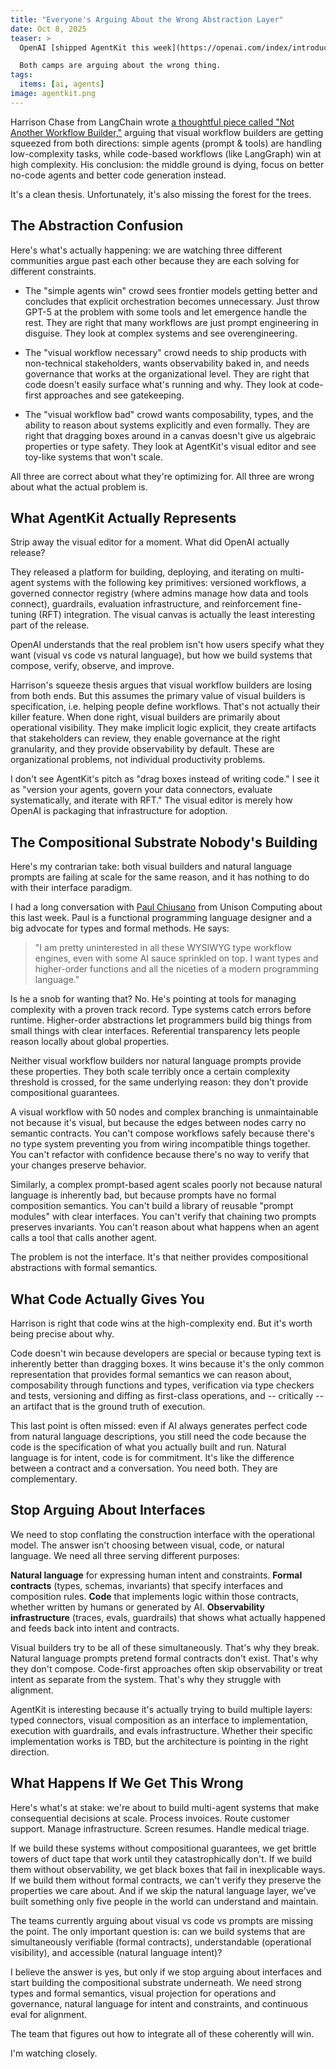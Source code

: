 ```yaml
---
title: "Everyone's Arguing About the Wrong Abstraction Layer"
date: Oct 8, 2025
teaser: >
  OpenAI [shipped AgentKit this week](https://openai.com/index/introducing-agentkit/), a platform with a visual workflow editor, versioned agents, governed connectors, and evals infrastructure. The internet immediately split into two camps: people dunking on it ("this isn't AGI!") and people defending visual editors as necessary for non-technical users.

  Both camps are arguing about the wrong thing.
tags:
  items: [ai, agents]
image: agentkit.png
---
```


Harrison Chase from LangChain wrote [a thoughtful piece called "Not Another Workflow Builder,"](https://blog.langchain.com/not-another-workflow-builder/) arguing that visual workflow builders are getting squeezed from both directions: simple agents (prompt & tools) are handling low-complexity tasks, while code-based workflows (like LangGraph) win at high complexity. His conclusion: the middle ground is dying, focus on better no-code agents and better code generation instead.

It's a clean thesis. Unfortunately, it's also missing the forest for the trees.

## The Abstraction Confusion

Here's what's actually happening: we are watching three different communities argue past each other because they are each solving for different constraints.

* The "simple agents win" crowd sees frontier models getting better and concludes that explicit orchestration becomes unnecessary. Just throw GPT-5 at the problem with some tools and let emergence handle the rest. They are right that many workflows are just prompt engineering in disguise. They look at complex systems and see overengineering.

* The "visual workflow necessary" crowd needs to ship products with non-technical stakeholders, wants observability baked in, and needs governance that works at the organizational level. They are right that code doesn't easily surface what's running and why. They look at code-first approaches and see gatekeeping.

* The "visual workflow bad" crowd wants composability, types, and the ability to reason about systems explicitly and even formally. They are right that dragging boxes around in a canvas doesn't give us algebraic properties or type safety. They look at AgentKit's visual editor and see toy-like systems that won't scale.

All three are correct about what they're optimizing for. All three are wrong about what the actual problem is.

## What AgentKit Actually Represents

Strip away the visual editor for a moment. What did OpenAI actually release?

They released a platform for building, deploying, and iterating on multi-agent systems with the following key primitives: versioned workflows, a governed connector registry (where admins manage how data and tools connect), guardrails, evaluation infrastructure, and reinforcement fine-tuning (RFT) integration. The visual canvas is actually the least interesting part of the release.

OpenAI understands that the real problem isn't how users specify what they want (visual vs code vs natural language), but how we build systems that compose, verify, observe, and improve.

Harrison's squeeze thesis argues that visual workflow builders are losing from both ends. But this assumes the primary value of visual builders is specification, i.e. helping people define workflows. That's not actually their killer feature. When done right, visual builders are primarily about operational visibility. They make implicit logic explicit, they create artifacts that stakeholders can review, they enable governance at the right granularity, and they provide observability by default. These are organizational problems, not individual productivity problems.

I don't see AgentKit's pitch as "drag boxes instead of writing code." I see it as "version your agents, govern your data connectors, evaluate systematically, and iterate with RFT." The visual editor is merely how OpenAI is packaging that infrastructure for adoption.

## The Compositional Substrate Nobody's Building

Here's my contrarian take: both visual builders and natural language prompts are failing at scale for the same reason, and it has nothing to do with their interface paradigm.

I had a long conversation with [Paul Chiusano](https://pchiusano.github.io) from Unison Computing about this last week. Paul is a functional programming language designer and a big advocate for types and formal methods. He says:

> "I am pretty uninterested in all these WYSIWYG type workflow engines, even with some AI sauce sprinkled on top. I want types and higher-order functions and all the niceties of a modern programming language."

Is he a snob for wanting that? No. He's pointing at tools for managing complexity with a proven track record. Type systems catch errors before runtime. Higher-order abstractions let programmers build big things from small things with clear interfaces. Referential transparency lets people reason locally about global properties.

Neither visual workflow builders nor natural language prompts provide these properties. They both scale terribly once a certain complexity threshold is crossed, for the same underlying reason: they don't provide compositional guarantees.

A visual workflow with 50 nodes and complex branching is unmaintainable not because it's visual, but because the edges between nodes carry no semantic contracts. You can't compose workflows safely because there's no type system preventing you from wiring incompatible things together. You can't refactor with confidence because there's no way to verify that your changes preserve behavior.

Similarly, a complex prompt-based agent scales poorly not because natural language is inherently bad, but because prompts have no formal composition semantics. You can't build a library of reusable "prompt modules" with clear interfaces. You can't verify that chaining two prompts preserves invariants. You can't reason about what happens when an agent calls a tool that calls another agent.

The problem is not the interface. It's that neither provides compositional abstractions with formal semantics.

## What Code Actually Gives You

Harrison is right that code wins at the high-complexity end. But it's worth being precise about why.

Code doesn't win because developers are special or because typing text is inherently better than dragging boxes. It wins because it's the only common representation that provides formal semantics we can reason about, composability through functions and types, verification via type checkers and tests, versioning and diffing as first-class operations, and -- critically -- an artifact that is the ground truth of execution.

This last point is often missed: even if AI always generates perfect code from natural language descriptions, you still need the code because the code is the specification of what you actually built and run. Natural language is for intent, code is for commitment. It's like the difference between a contract and a conversation. You need both. They are complementary.

## Stop Arguing About Interfaces

We need to stop conflating the construction interface with the operational model. The answer isn't choosing between visual, code, or natural language. We need all three serving different purposes:

**Natural language** for expressing human intent and constraints. **Formal contracts** (types, schemas, invariants) that specify interfaces and composition rules. **Code** that implements logic within those contracts, whether written by humans or generated by AI. **Observability infrastructure** (traces, evals, guardrails) that shows what actually happened and feeds back into intent and contracts.

Visual builders try to be all of these simultaneously. That's why they break. Natural language prompts pretend formal contracts don't exist. That's why they don't compose. Code-first approaches often skip observability or treat intent as separate from the system. That's why they struggle with alignment.

AgentKit is interesting because it's actually trying to build multiple layers: typed connectors, visual composition as an interface to implementation, execution with guardrails, and evals infrastructure. Whether their specific implementation works is TBD, but the architecture is pointing in the right direction.

## What Happens If We Get This Wrong

Here's what's at stake: we're about to build multi-agent systems that make consequential decisions at scale. Process invoices. Route customer support. Manage infrastructure. Screen resumes. Handle medical triage.

If we build these systems without compositional guarantees, we get brittle towers of duct tape that work until they catastrophically don't. If we build them without observability, we get black boxes that fail in inexplicable ways. If we build them without formal contracts, we can't verify they preserve the properties we care about. And if we skip the natural language layer, we've built something only five people in the world can understand and maintain.

The teams currently arguing about visual vs code vs prompts are missing the point. The only important question is: can we build systems that are simultaneously verifiable (formal contracts), understandable (operational visibility), and accessible (natural language intent)?

I believe the answer is yes, but only if we stop arguing about interfaces and start building the compositional substrate underneath. We need strong types and formal semantics, visual projection for operations and governance, natural language for intent and constraints, and continuous eval for alignment.

The team that figures out how to integrate all of these coherently will win.

I'm watching closely.
